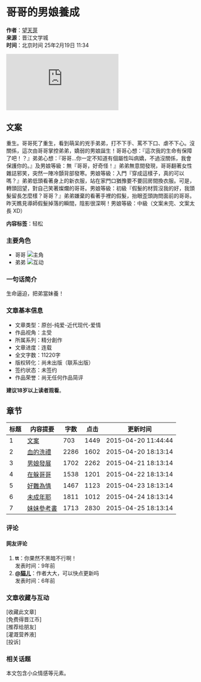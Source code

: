 # 哥哥的男娘養成

**作者**：[望天芽](http://www.jjwxc.net/oneauthor.php?authorid=1316106)  
**来源**：晋江文学城  
**时间**：北京时间 25年2月19日 11:34  

![封面](https://i9-static.jjwxc.net/novelimage.php?novelid=2438114&coverid=16&ver=a440eb111a80e7a7e3c63b38f24c1c91)

## 文案

重生。哥哥死了重生，看到萌呆的兇手弟弟，打不下手、罵不下口、虐不下心。沒關係，這次由哥哥掌控弟弟，嬌弱的男娘誕生！哥哥心想：『這次我的生命有保障了吧！？』弟弟心想：『哥哥…你一定不知道有個屬性叫病嬌，不過沒關係，我會保護你的。』及男娘等級：無『哥哥，好奇怪！』弟弟無意間發現，哥哥翻著女性雜誌邪笑，突然一陣冷顫背部發寒。男娘等級：入門『穿成這樣子，真的可以嗎？』弟弟低頭看著身上的新衣服，站在家門口猶豫要不要回房間換衣服。可是，轉頭回望，對自己笑著燦爛的哥哥。男娘等級：初級『假髮的材質沒我的好，我頭髮留長怎麼樣？哥哥？』弟弟嫌棄的看著手裡的假髮，抬眼歪頭詢問面前的哥哥。昨天瞧見導師假髮掉落的瞬間，陰影很深啊！男娘等級：中級（文案未完、文案太長 XD）

**内容标签**：轻松

### 主要角色
- 哥哥 ![主角](//static.jjwxc.net/images/basic/main_role.png)
- 弟弟 ![互动](//static.jjwxc.net/images/basic/relation_right_to_left.png?ver=240613)

### 一句话简介
生命逼迫，把弟當妹養！

### 文章基本信息
- 文章类型：原创-纯爱-近代现代-爱情
- 作品视角：主受
- 所属系列：精分創作
- 文章进度：连载
- 全文字数：11220字
- 版权转化：尚未出版（联系出版）
- 签约状态：未签约
- 作品荣誉：尚无任何作品简评

**建议18岁以上读者观看**。

## 章节

| 标题       | 内容提要           | 字数 | 点击 | 更新时间            |
|------------|------------------|------|------|---------------------|
| 1          | [文案](http://www.jjwxc.net/onebook.php?novelid=2438114&chapterid=1) | 703  | 1449 | 2015-04-20 11:44:44 |
| 2          | [血的洗禮](http://www.jjwxc.net/onebook.php?novelid=2438114&chapterid=2) | 2286 | 1602 | 2015-04-20 18:13:14 |
| 3          | [男娘發展](http://www.jjwxc.net/onebook.php?novelid=2438114&chapterid=3) | 1702 | 2262 | 2015-04-21 18:13:14 |
| 4          | [在躲哥哥](http://www.jjwxc.net/onebook.php?novelid=2438114&chapterid=4) | 1538 | 1201 | 2015-04-22 18:13:14 |
| 5          | [好難為情](http://www.jjwxc.net/onebook.php?novelid=2438114&chapterid=5) | 1467 | 1123 | 2015-04-23 18:13:14 |
| 6          | [未成年耶](http://www.jjwxc.net/onebook.php?novelid=2438114&chapterid=6) | 1811 | 1012 | 2015-04-24 18:13:14 |
| 7          | [妹妹參考書](http://www.jjwxc.net/onebook.php?novelid=2438114&chapterid=7) | 1713 | 2830 | 2015-04-25 18:13:14 |

### 评论
#### 网友评论
1. **tt**：你果然不黑暗不行啊！  
   发表时间：9年前
2. **[@貓ㄦ](//www.jjwxc.net/onereader.php?readerid=34091546)**：作者大大，可以快点更新吗  
   发表时间：6年前

### 文章收藏与互动
[收藏此文章]  
[免费得晋江币]  
[推荐给朋友]  
[灌溉营养液]  
[投诉]  

### 相关话题
本文包含小众情感等元素。